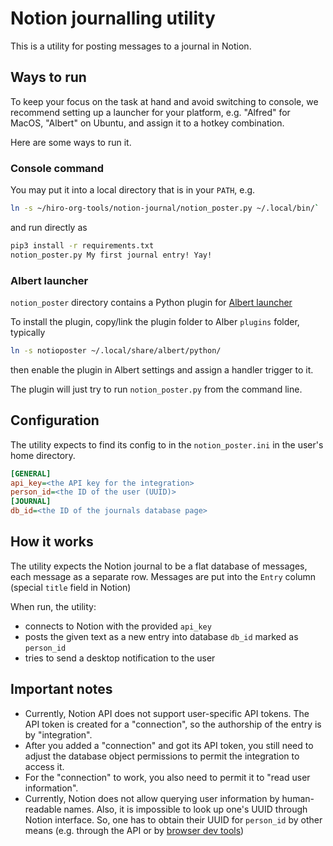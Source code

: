 # Notion journalling utility

This is a utility for posting messages to a journal in Notion.

## Ways to run

To keep your focus on the task at hand and avoid switching to console,
we recommend setting up a launcher for your platform, e.g. "Alfred" for MacOS, 
"Albert" on Ubuntu, and assign it to a hotkey combination.

Here are some ways to run it.

### Console command

You may put it into a local directory that is in your `PATH`, e.g. 
```bash
ln -s ~/hiro-org-tools/notion-journal/notion_poster.py ~/.local/bin/`
```
and run directly as


```bash
pip3 install -r requirements.txt
notion_poster.py My first journal entry! Yay!
```

### Albert launcher
`notion_poster` directory contains a Python plugin for [Albert launcher](https://github.com/albertlauncher/albert)

To install the plugin, copy/link the plugin folder to Alber `plugins` folder, typically 
```bash
ln -s notioposter ~/.local/share/albert/python/
```
then enable the plugin in Albert settings and assign a handler trigger to it.

The plugin will just try to run `notion_poster.py` from the command line.


## Configuration

The utility expects to find its config to in the `notion_poster.ini` in
the user's home directory.
```ini
[GENERAL]
api_key=<the API key for the integration>
person_id=<the ID of the user (UUID)>
[JOURNAL]
db_id=<the ID of the journals database page>
```

## How it works
The utility expects the Notion journal to be a flat database of messages,
each message as a separate row. Messages are put into the `Entry` column 
(special `title` field in Notion)

When run, the utility:
* connects to Notion with the provided `api_key` 
* posts the given text as a new entry into database `db_id` marked as `person_id`
* tries to send a desktop notification to the user

## Important notes

* Currently, Notion API does not support user-specific API tokens. 
  The API token is created for a "connection", so the authorship of the entry is by "integration".
* After you added a "connection" and got its API token, you still need to adjust the
  database object permissions to permit the integration to access it.
* For the "connection" to work, you also need to permit it to "read user information".
* Currently, Notion does not allow querying user information by human-readable names.
  Also, it is impossible to look up one's UUID through Notion interface. 
  So, one has to obtain their UUID for `person_id` by other means (e.g. through the API or by [browser dev tools](https://dev.to/victoriaslocum/how-to-find-non-admin-notion-user-ids-5277))
